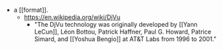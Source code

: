 - a [[format]].
  - https://en.wikipedia.org/wiki/DjVu
    - "The DjVu technology was originally developed by [[Yann LeCun]], Léon Bottou, Patrick Haffner, Paul G. Howard, Patrice Simard, and [[Yoshua Bengio]] at AT&T Labs from 1996 to 2001."
